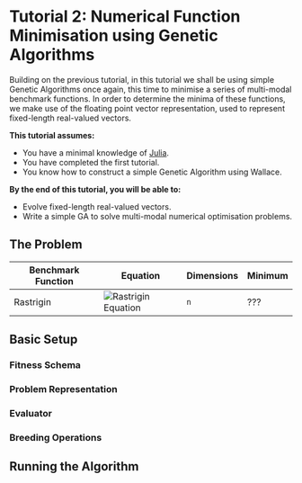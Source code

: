 # Tutorial 2: Numerical Function Minimisation using Genetic Algorithms

Building on the previous tutorial, in this tutorial we shall be using simple
Genetic Algorithms once again, this time to minimise a series of
multi-modal benchmark functions. In order to determine the minima of these
functions, we make use of the floating point vector representation, used to
represent fixed-length real-valued vectors.

**This tutorial assumes:**

* You have a minimal knowledge of [Julia](http://www.julialang.org).
* You have completed the first tutorial.
* You know how to construct a simple Genetic Algorithm using Wallace.

**By the end of this tutorial, you will be able to:**

* Evolve fixed-length real-valued vectors.
* Write a simple GA to solve multi-modal numerical optimisation problems.

## The Problem

Benchmark Function | Equation                   | Dimensions | Minimum       
------------------ | -------------------------- | ---------- | --------------
Rastrigin | ![Rastrigin Equation](https://upload.wikimedia.org/math/5/8/3/5831f65c6b1d64c2cf83d8eac84e1c3c.png) | `n` | ???

## Basic Setup

### Fitness Schema

### Problem Representation

### Evaluator

### Breeding Operations

## Running the Algorithm 
